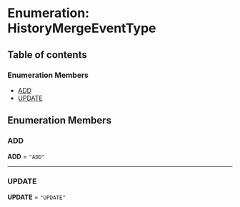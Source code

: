 # Enumeration: HistoryMergeEventType

## Table of contents

### Enumeration Members

* [ADD](/auto-docs/free-layout-editor/enums/HistoryMergeEventType.md#add)
* [UPDATE](/auto-docs/free-layout-editor/enums/HistoryMergeEventType.md#update)

## Enumeration Members

### ADD

**ADD** = `"ADD"`

***

### UPDATE

**UPDATE** = `"UPDATE"`
